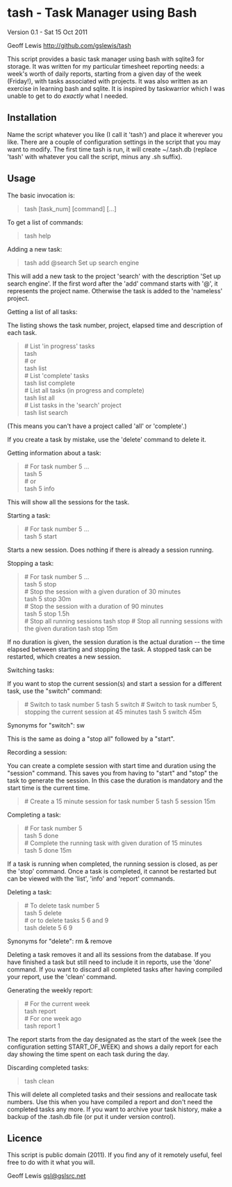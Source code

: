 tash - Task Manager using Bash
==============================

Version 0.1 - Sat 15 Oct 2011

Geoff Lewis <http://github.com/gslewis/tash>

This script provides a basic task manager using bash with sqlite3 for storage.
It was written for my particular timesheet reporting needs: a week's worth of
daily reports, starting from a given day of the week (Friday!), with tasks
associated with projects.  It was also written as an exercise in learning
bash and sqlite.  It is inspired by taskwarrior which I was unable to get to
do _exactly_ what I needed.

Installation
------------

Name the script whatever you like (I call it 'tash') and place it wherever you
like.  There are a couple of configuration settings in the script that you may
want to modify.  The first time tash is run, it will create ~/.tash.db
(replace 'tash' with whatever you call the script, minus any .sh suffix).

Usage
-----

The basic invocation is:

> tash [task_num] [command] [...]


To get a list of commands:

> tash help


Adding a new task:

> tash add @search Set up search engine

This will add a new task to the project 'search' with the description 'Set up
search engine'.  If the first word after the 'add' command starts with '@', it
represents the project name.  Otherwise the task is added to the 'nameless'
project.


Getting a list of all tasks:

The listing shows the task number, project, elapsed time and description of
each task.

> \# List 'in progress' tasks  
> tash  
> \# or  
> tash list  
> \# List 'complete' tasks  
> tash list complete  
> \# List all tasks (in progress and complete)  
> tash list all  
> \# List tasks in the 'search' project  
> tash list search  

(This means you can't have a project called 'all' or 'complete'.)

If you create a task by mistake, use the 'delete' command to delete it.


Getting information about a task:

> \# For task number 5 ...  
> tash 5  
> \# or  
> tash 5 info  

This will show all the sessions for the task.


Starting a task:

> \# For task number 5 ...  
> tash 5 start  

Starts a new session.  Does nothing if there is already a session running.


Stopping a task:

> \# For task number 5 ...  
> tash 5 stop  
> \# Stop the session with a given duration of 30 minutes  
> tash 5 stop 30m  
> \# Stop the session with a duration of 90 minutes  
> tash 5 stop 1.5h  
> \# Stop all running sessions
> tash stop
> \# Stop all running sessions with the given duration
> tash stop 15m

If no duration is given, the session duration is the actual duration -- the
time elapsed between starting and stopping the task.  A stopped task can be
restarted, which creates a new session.


Switching tasks:

If you want to stop the current session(s) and start a session for a different
task, use the "switch" command:

> \# Switch to task number 5
> tash 5 switch
> \# Switch to task number 5, stopping the current session at 45 minutes
> tash 5 switch 45m

Synonyms for "switch": sw

This is the same as doing a "stop all" followed by a "start".


Recording a session:

You can create a complete session with start time and duration using the
"session" command.  This saves you from having to "start" and "stop" the task
to generate the session.  In this case the duration is mandatory and the start
time is the current time.

> \# Create a 15 minute session for task number 5
> tash 5 session 15m


Completing a task:

> \# For task number 5  
> tash 5 done  
> \# Complete the running task with given duration of 15 minutes  
> tash 5 done 15m  

If a task is running when completed, the running session is closed, as per the
'stop' command.  Once a task is completed, it cannot be restarted but can be
viewed with the 'list', 'info' and 'report' commands.


Deleting a task:

> \# To delete task number 5  
> tash 5 delete  
> \# or to delete tasks 5 6 and 9  
> tash delete 5 6 9  

Synonyms for "delete": rm & remove

Deleting a task removes it and all its sessions from the database.  If you
have finished a task but still need to include it in reports, use the 'done'
command.  If you want to discard all completed tasks after having compiled
your report, use the 'clean' command.


Generating the weekly report:

> \# For the current week  
> tash report  
> \# For one week ago  
> tash report 1  

The report starts from the day designated as the start of the week (see the
configuration setting START_OF_WEEK) and shows a daily report for each day
showing the time spent on each task during the day.


Discarding completed tasks:

> tash clean

This will delete all completed tasks and their sessions and reallocate task
numbers.  Use this when you have compiled a report and don't need the
completed tasks any more.  If you want to archive your task history, make a
backup of the .tash.db file (or put it under version control).


Licence
-------
This script is public domain (2011).  If you find any of it remotely useful,
feel free to do with it what you will.

Geoff Lewis <gsl@gslsrc.net>
